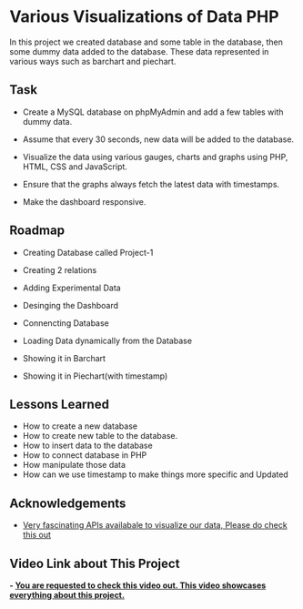 
# Various Visualizations of Data PHP

In this project we created database and some table in the database, then some dummy data added to the database. These data represented in various ways such as barchart and piechart.


## Task

- Create a MySQL database on phpMyAdmin and add a few tables with dummy data.

- Assume that every 30 seconds, new data will be added to the database.

- Visualize the data using various gauges, charts and graphs using PHP, HTML, CSS and JavaScript.

- Ensure that the graphs always fetch the latest data with timestamps.

- Make the dashboard responsive.
## Roadmap

- Creating Database called Project-1

- Creating 2 relations

- Adding Experimental Data

- Desinging the Dashboard

- Connencting Database

- Loading Data dynamically from the Database

- Showing it in Barchart

- Showing it in Piechart(with timestamp)


## Lessons Learned

- How to create a new database
- How to create new table to the database.
- How to insert data to the database
- How to connect database in PHP
- How manipulate those data
- How can we use timestamp to make things more specific and Updated


## Acknowledgements

 - [Very fascinating APIs availabale to visualize our data, Please do check this out](https://canvasjs.com/)



## Video Link about This Project

 <strong>- [You are requested to check this video out. This video showcases everything about this project.](https://drive.google.com/drive/folders/1MOPNXFG88pu4_AtiVDTe0EBSDqrQjngi?usp=sharing) </strong>

